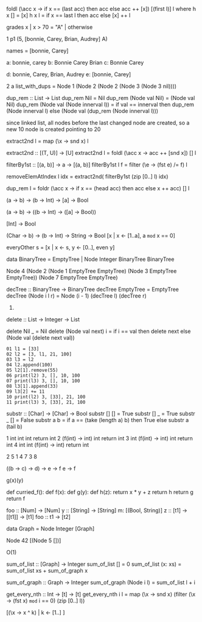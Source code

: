 foldl (\acc x -> if x == (last acc) then acc else acc ++ [x]) [(first l)] l
where
	h x [] = [x]
	h x l = if x == last l then acc else [x] ++ l
	
grades x 
	| x > 70 = "A"
	| otherwise

1
p1 (5,  [bonnie, Carey, Brian, Audrey] A)

names =  [bonnie, Carey]

a: bonnie, carey
b: Bonnie Carey Brian
c: Bonnie Carey

d: bonnie, Carey, Brian, Audrey
e:  [bonnie, Carey]


2
a list_with_dups = Node 1 (Node 2 (Node 2 (Node 3 (Node 3 nil))))


dup_rem :: List -> List
dup_rem Nil = Nil
dup_rem (Node val Nil) = (Node val Nil)
dup_rem (Node val (Node innerval l)) = if val == innerval then dup_rem (Node innerval l) else (Node val (dup_rem (Node innerval l)))

since linked list, all nodes before the last changed node are created, so a new 10 node is created pointing to 20

extract2nd l = map (\x -> snd x) l



extract2nd :: [(T, U)] -> [U]
extract2nd l = foldl (\acc x -> acc ++ [snd x]) [] l

filterBy1st :: [(a, b)] -> a -> [(a, b)]
filterBy1st l f = filter (\e -> (fst e) /= f) l

removeElemAtIndex l idx = extract2nd( filterBy1st (zip [0..] l) idx)

dup_rem l = foldr (\acc x -> if x == (head acc) then acc else x ++ acc) [] l


 (a -> b) -> (b -> Int) -> [a] -> Bool
 
  (a -> b) -> ((b -> Int) -> ([a] -> Bool))

[Int] -> Bool

 (Char -> b) -> (b -> Int) -> String -> Bool
[x | x <- [1..a], a `mod` x == 0]

everyOther s = [x | x <- s, y <- [0..], even y]



data BinaryTree = EmptyTree |
	Node Integer BinaryTree BinaryTree
	
Node 4 (Node 2 (Node 1 EmptyTree EmptyTree) (Node 3 EmptyTree EmptyTree)) (Node 7 EmptyTree EmptyTree)

decTree :: BinaryTree -> BinaryTree
decTree EmptyTree = EmptyTree
decTree (Node i l r) = Node (i - 1) (decTree l) (decTree r)


1.

delete :: List -> Integer -> List

delete Nil _ = Nil
delete (Node val next) i = if i == val then delete next else (Node val (delete next val))

```
01 l1 = [33]
02 l2 = [3, l1, 21, 100]
03 l3 = l2
04 l2.append(100)
05 l2[1].remove(55)
06 print(l2) 3, [], 10, 100
07 print(l3) 3, [], 10, 100
08 l3[1].append(33)
09 l3[2] += 11
10 print(l2) 3, [33], 21, 100
11 print(l3) 3, [33], 21, 100
```


substr :: [Char] -> [Char] -> Bool
substr [] [] = True
substr [] _ = True
substr _ [] = False
substr a b = if a == (take (length a) b) then True else substr a (tail b)


1 int int int return int
2 (f(int) -> int) int return int
3 int (f(int) -> int) int return int
4 int int (f(int) -> int) return int

2
5
1 4 7
3 8


((b -> c) -> d) -> e -> f
e -> f

g(x)(y)

def curried_f():
	def f(x):
		def g(y):
			def h(z):
				return x * y + z
			return h
		return g
	return f
	
	
foo :: [Num] -> [Num]
y :: [String] -> [String]
m: [(Bool, String)]
z :: [t1] -> [[t1]] -> [t1]
foo :: t1 -> [t2]


data Graph = Node Integer [Graph]

Node 42 [(Node 5 [])]

O(1) 

sum_of_list :: [Graph] -> Integer
sum_of_list [] = 0
sum_of_list (x: xs) = sum_of_list xs + sum_of_graph x

sum_of_graph :: Graph -> Integer
sum_of_graph (Node i l) = sum_of_list l + i


get_every_nth :: Int -> [t] -> [t]
get_every_nth i l = map (\x -> snd x) (filter (\x -> (fst x) `mod` i == 0) (zip [0..] l))

[(\x -> x ^ k) | k <- [1..] ]

